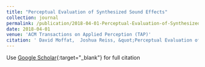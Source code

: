 ```yaml
---
title: "Perceptual Evaluation of Synthesized Sound Effects"
collection: journal
permalink: /publication/2018-04-01-Perceptual-Evaluation-of-Synthesized-Sound-Effects
date: 2018-04-01
venue: 'ACM Transactions on Applied Perception (TAP)'
citation: ' David Moffat,  Joshua Reiss, &quot;Perceptual Evaluation of Synthesized Sound Effects.&quot; ACM Transactions on Applied Perception (TAP), 2018.'
---
```

Use [Google Scholar](https://scholar.google.com/scholar?q=Perceptual+Evaluation+of+Synthesized+Sound+Effects){:target="_blank"} for full citation